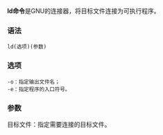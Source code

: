 **ld命令**是GNU的连接器，将目标文件连接为可执行程序。

### 语法  

```
ld(选项)(参数)
```

### 选项  

```
-o：指定输出文件名；
-e：指定程序的入口符号。
```

### 参数  

目标文件：指定需要连接的目标文件。
